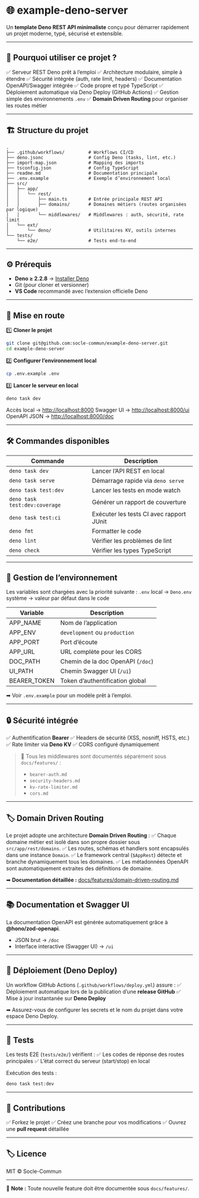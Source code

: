 # 🌐 example-deno-server

Un **template Deno REST API minimaliste** conçu pour démarrer rapidement un projet moderne, typé, sécurisé et extensible.

---

## 🚀 Pourquoi utiliser ce projet ?

✅ Serveur REST Deno prêt à l’emploi
✅ Architecture modulaire, simple à étendre
✅ Sécurité intégrée (auth, rate limit, headers)
✅ Documentation OpenAPI/Swagger intégrée
✅ Code propre et typé TypeScript
✅ Déploiement automatique via Deno Deploy (GitHub Actions)
✅ Gestion simple des environnements `.env`
✅ **Domain Driven Routing** pour organiser les routes métier

---

## 🏗️ Structure du projet

```
.
├── .github/workflows/         # Workflows CI/CD
├── deno.jsonc                 # Config Deno (tasks, lint, etc.)
├── import-map.json            # Mapping des imports
├── tsconfig.json              # Config TypeScript
├── readme.md                  # Documentation principale
├── .env.example               # Exemple d’environnement local
├── src/
│   ├── app/
│   │   └── rest/
│   │       ├── main.ts        # Entrée principale REST API
│   │       ├── domains/       # Domaines métiers (routes organisées par logique)
│   │       └── middlewares/   # Middlewares : auth, sécurité, rate limit
│   └── ext/
│       └── deno/              # Utilitaires KV, outils internes
└── tests/
    └── e2e/                   # Tests end-to-end
```

---

## ⚙️ Prérequis

* **Deno ≥ 2.2.8** → [Installer Deno](https://deno.land/manual/getting_started/installation)
* Git (pour cloner et versionner)
* **VS Code** recommandé avec l’extension officielle Deno

---

## 🔨 Mise en route

1️⃣ **Cloner le projet**

```bash
git clone git@github.com:socle-commun/example-deno-server.git
cd example-deno-server
```

2️⃣ **Configurer l’environnement local**

```bash
cp .env.example .env
```

3️⃣ **Lancer le serveur en local**

```bash
deno task dev
```

Accès local → [http://localhost:8000](http://localhost:8000)
Swagger UI → [http://localhost:8000/ui](http://localhost:8000/ui)
OpenAPI JSON → [http://localhost:8000/doc](http://localhost:8000/doc)

---

## 🛠️ Commandes disponibles

| Commande                      | Description                              |
| ----------------------------- | ---------------------------------------- |
| `deno task dev`               | Lancer l’API REST en local               |
| `deno task serve`             | Démarrage rapide via `deno serve`        |
| `deno task test:dev`          | Lancer les tests en mode watch           |
| `deno task test:dev:coverage` | Générer un rapport de couverture         |
| `deno task test:ci`           | Exécuter les tests CI avec rapport JUnit |
| `deno fmt`                    | Formatter le code                        |
| `deno lint`                   | Vérifier les problèmes de lint           |
| `deno check`                  | Vérifier les types TypeScript            |

---

## 🌱 Gestion de l’environnement

Les variables sont chargées avec la priorité suivante :
`.env` local → `Deno.env` système → valeur par défaut dans le code

| Variable      | Description                       |
| ------------- | --------------------------------- |
| APP\_NAME     | Nom de l’application              |
| APP\_ENV      | `development` ou `production`     |
| APP\_PORT     | Port d’écoute                     |
| APP\_URL      | URL complète pour les CORS        |
| DOC\_PATH     | Chemin de la doc OpenAPI (`/doc`) |
| UI\_PATH      | Chemin Swagger UI (`/ui`)         |
| BEARER\_TOKEN | Token d’authentification global   |

➡ Voir `.env.example` pour un modèle prêt à l’emploi.

---

## 🔒 Sécurité intégrée

✅ Authentification **Bearer**
✅ Headers de sécurité (XSS, nosniff, HSTS, etc.)
✅ Rate limiter via **Deno KV**
✅ CORS configuré dynamiquement

> 📂 Tous les middlewares sont documentés séparément sous `docs/features/` :
>
> * `bearer-auth.md`
> * `security-headers.md`
> * `kv-rate-limiter.md`
> * `cors.md`

---

## 🏷️ Domain Driven Routing

Le projet adopte une architecture **Domain Driven Routing** :
✅ Chaque domaine métier est isolé dans son propre dossier sous `src/app/rest/domains`.
✅ Les routes, schémas et handlers sont encapsulés dans une instance `Domain`.
✅ Le framework central (`$AppRest`) détecte et branche dynamiquement tous les domaines.
✅ Les métadonnées OpenAPI sont automatiquement extraites des définitions de domaine.

➡ **Documentation détaillée :** [docs/features/domain-driven-routing.md](docs/features/domain-driven-routing.md)

---

## 📚 Documentation et Swagger UI

La documentation OpenAPI est générée automatiquement grâce à **@hono/zod-openapi**.

* JSON brut → `/doc`
* Interface interactive (Swagger UI) → `/ui`

---

## 🚀 Déploiement (Deno Deploy)

Un workflow GitHub Actions (`.github/workflows/deploy.yml`) assure :
✅ Déploiement automatique lors de la publication d’une **release GitHub**
✅ Mise à jour instantanée sur **Deno Deploy**

➡ Assurez-vous de configurer les secrets et le nom du projet dans votre espace Deno Deploy.

---

## 🧪 Tests

Les tests E2E (`tests/e2e/`) vérifient :
✅ Les codes de réponse des routes principales
✅ L’état correct du serveur (start/stop) en local

Exécution des tests :

```bash
deno task test:dev
```

---

## 🌟 Contributions

✅ Forkez le projet
✅ Créez une branche pour vos modifications
✅ Ouvrez une **pull request** détaillée

---

## 🏷️ Licence

MIT © Socle-Commun

---

📂 **Note :** Toute nouvelle feature doit être documentée sous `docs/features/`.
